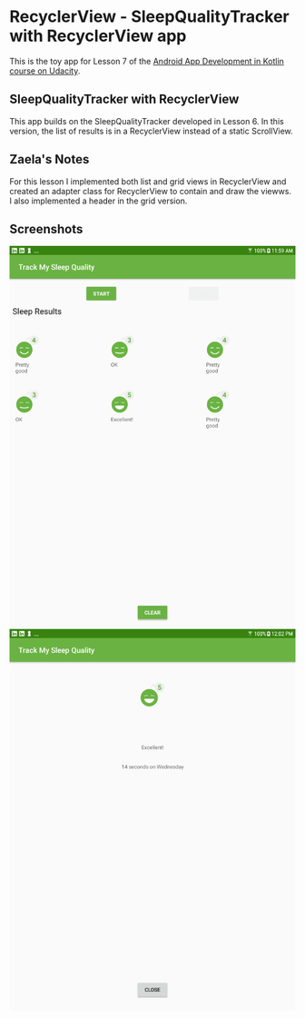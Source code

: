 # RecyclerView - SleepQualityTracker with RecyclerView app

This is the toy app for Lesson 7 of the [Android App Development in Kotlin course on Udacity](https://classroom.udacity.com/courses/ud9012/).

## SleepQualityTracker with RecyclerView

This app builds on the SleepQualityTracker developed in Lesson 6.  In this version, the list of results is in a RecyclerView instead of a static ScrollView.

## Zaela's Notes

For this lesson I implemented both list and grid views in RecyclerView and created an adapter class for RecyclerView to contain and draw the viewws. I also implemented a header in the grid version.

## Screenshots

![Screenshot1](screenshots/sleep_tracker_recycler_home.png)
![Screenshot2](screenshots/sleep_tracker_recycler_detail.png)
